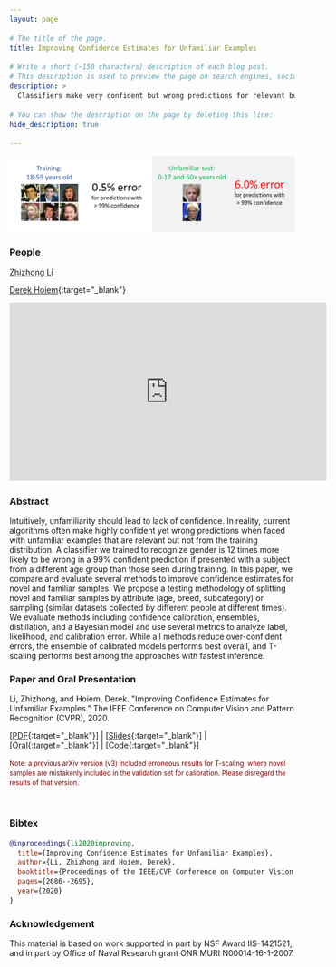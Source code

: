 ```yaml
---
layout: page

# The title of the page.
title: Improving Confidence Estimates for Unfamiliar Examples

# Write a short (~150 characters) description of each blog post.
# This description is used to preview the page on search engines, social media, etc.
description: >
  Classifiers make very confident but wrong predictions for relevant but unfamiliar samples.  We propose a methodology to analyze and compare solutions.

# You can show the description on the page by deleting this line:
hide_description: true

---
```


![Improving Confidence Estimates for Unfamiliar Examples](/assets/img/confidence_header.png)


### People

[Zhizhong Li](/)

[Derek Hoiem](https://dhoiem.cs.illinois.edu/){:target="_blank"}

<iframe width="560" height="315" src="https://www.youtube.com/embed/VjNvezAhXx4" frameborder="0" allow="accelerometer; autoplay; encrypted-media; gyroscope; picture-in-picture" allowfullscreen></iframe>


### Abstract

Intuitively, unfamiliarity should lead to lack of confidence. In reality, current algorithms often make highly confident yet wrong predictions when faced with unfamiliar examples that are relevant but not from the training distribution. A classifier we trained to recognize gender is 12 times more likely to be wrong in a 99% confident prediction if presented with a subject from a different age group than those seen during training. In this paper, we compare and evaluate several methods to improve confidence estimates for novel and familiar samples. We propose a testing methodology of splitting novel and familiar samples by attribute (age, breed, subcategory) or sampling (similar datasets collected by different people at different times). We evaluate methods including confidence calibration, ensembles, distillation, and a Bayesian model and use several metrics to analyze label, likelihood, and calibration error. While all methods reduce over-confident errors, the ensemble of calibrated models performs best overall, and T-scaling performs best among the approaches with fastest inference. 
 

### Paper and Oral Presentation

Li, Zhizhong, and Hoiem, Derek. "Improving Confidence Estimates for Unfamiliar Examples." The IEEE Conference on Computer Vision and Pattern Recognition (CVPR), 2020.

[[PDF](https://arxiv.org/abs/1804.03166){:target="_blank"}] \| [[Slides](/assets/pdf/confidence_5min_slides.pdf){:target="_blank"}] \| [[Oral](/assets/mp4/confidence_5min.mp4){:target="_blank"}] \| [[Code](https://github.com/lizhitwo/ConfidenceEstimates){:target="_blank"}]

<small style="color: #7f0000">
Note: a previous arXiv version (v3) included erroneous results for T-scaling, where novel samples are mistakenly included in the validation set for calibration. Please disregard the results of that version.
</small>

 
### Bibtex

~~~bibtex
@inproceedings{li2020improving,
  title={Improving Confidence Estimates for Unfamiliar Examples},
  author={Li, Zhizhong and Hoiem, Derek},
  booktitle={Proceedings of the IEEE/CVF Conference on Computer Vision and Pattern Recognition},
  pages={2686--2695},
  year={2020}
}
~~~


### Acknowledgement

This material is based on work supported in part by NSF Award IIS-1421521, and in part by Office of Naval Research grant ONR MURI N00014-16-1-2007.
